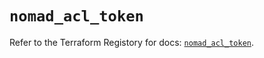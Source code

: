 # `nomad_acl_token`

Refer to the Terraform Registory for docs: [`nomad_acl_token`](https://www.terraform.io/docs/providers/nomad/r/acl_token).

